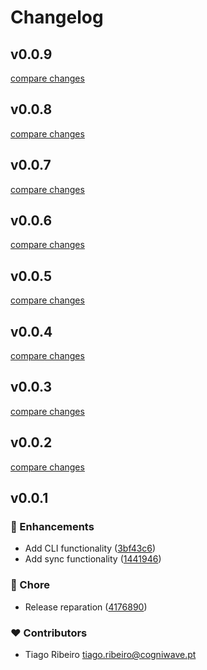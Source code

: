 # Changelog


## v0.0.9

[compare changes](https://github.com/Ribeiro-Tiago/nuxt-lazyload-files/compare/v0.0.8...v0.0.9)

## v0.0.8

[compare changes](https://github.com/Ribeiro-Tiago/nuxt-lazyload-files/compare/v0.0.7...v0.0.8)

## v0.0.7

[compare changes](https://github.com/Ribeiro-Tiago/nuxt-lazyload-files/compare/v0.0.6...v0.0.7)

## v0.0.6

[compare changes](https://github.com/Ribeiro-Tiago/nuxt-lazyload-files/compare/v0.0.5...v0.0.6)

## v0.0.5

[compare changes](https://github.com/Ribeiro-Tiago/nuxt-lazyload-files/compare/v0.0.4...v0.0.5)

## v0.0.4

[compare changes](https://github.com/Ribeiro-Tiago/nuxt-lazyload-files/compare/v0.0.3...v0.0.4)

## v0.0.3

[compare changes](https://github.com/Ribeiro-Tiago/nuxt-lazyload-files/compare/v0.0.2...v0.0.3)

## v0.0.2

[compare changes](https://github.com/Ribeiro-Tiago/nuxt-lazyload-files/compare/v0.0.1...v0.0.2)

## v0.0.1


### 🚀 Enhancements

- Add CLI  functionality ([3bf43c6](https://github.com/Ribeiro-Tiago/nuxt-lazyload-files/commit/3bf43c6))
- Add sync functionality ([1441946](https://github.com/Ribeiro-Tiago/nuxt-lazyload-files/commit/1441946))

### 🏡 Chore

- Release reparation ([4176890](https://github.com/Ribeiro-Tiago/nuxt-lazyload-files/commit/4176890))

### ❤️ Contributors

- Tiago Ribeiro <tiago.ribeiro@cogniwave.pt>

